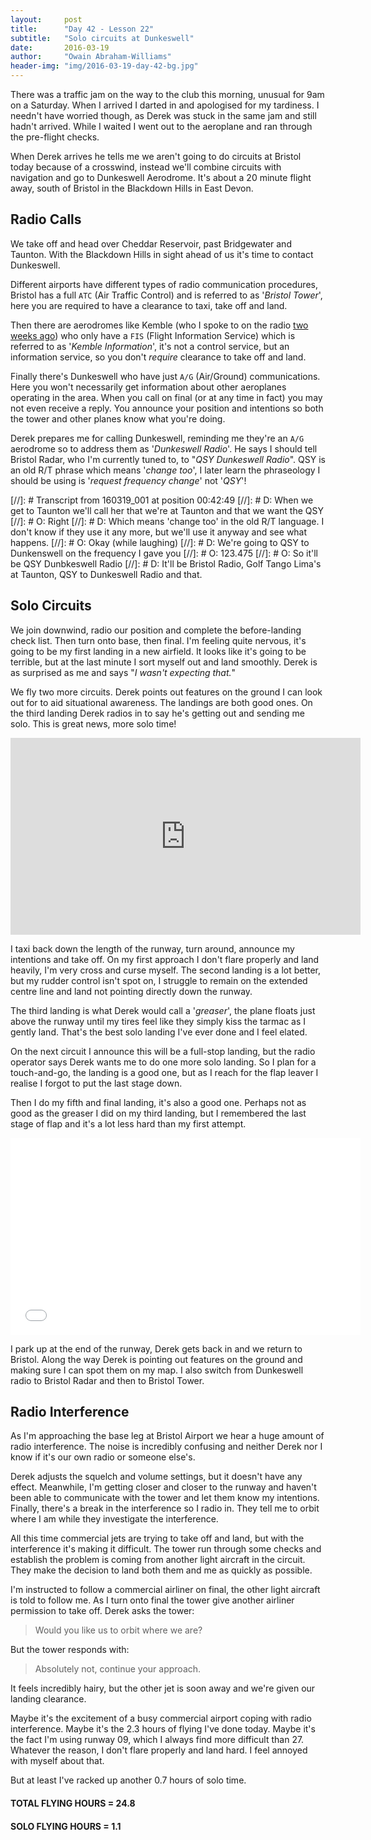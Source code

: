 ```yaml
---
layout:     post
title:      "Day 42 - Lesson 22"
subtitle:   "Solo circuits at Dunkeswell"
date:       2016-03-19
author:     "Owain Abraham-Williams"
header-img: "img/2016-03-19-day-42-bg.jpg"
---
```


There was a traffic jam on the way to the club this morning, unusual for 9am on a
Saturday. When I arrived I darted in and apologised for my tardiness. I needn't have
worried though, as Derek was stuck in the same jam and still hadn't arrived. While I
waited I went out to the aeroplane and ran through the pre-flight checks.

When Derek arrives he tells me we aren't going to do circuits at Bristol today because of
a crosswind, instead we'll combine circuits with navigation and go to Dunkeswell
Aerodrome. It's about a 20 minute flight away, south of Bristol in the Blackdown Hills in
East Devon.

## Radio Calls

We take off and head over Cheddar Reservoir, past Bridgewater and Taunton. With the
Blackdown Hills in sight ahead of us it's time to contact Dunkeswell.

Different airports have different types of radio communication procedures, Bristol has a
full `ATC` (Air Traffic Control) and is referred to as '*Bristol Tower*', here you are
required to have a clearance to taxi, take off and land.

Then there are aerodromes like Kemble (who I spoke to on the radio
[two weeks ago](/2016/03/05/day-39-lesson20-navex-to-kemble/)) who only have a `FIS`
(Flight Information Service) which is referred to as '*Kemble Information*', it's not a
control service, but an information service, so you don't *require* clearance to take off
and land.

Finally there's Dunkeswell who have just `A/G` (Air/Ground) communications. Here you won't
necessarily get information about other aeroplanes operating in the area. When you call on
final (or at any time in fact) you may not even receive a reply. You announce your
position and intentions so both the tower and other planes know what you're doing.

Derek prepares me for calling Dunkeswell, reminding me they're an `A/G` aerodrome so to
address them as '*Dunkeswell Radio*'. He says I should tell Bristol Radar, who I'm
currently tuned to, to "*QSY Dunkeswell Radio*". QSY is an old R/T phrase which means
'*change too*', I later learn the phraseology I should be using is '*request frequency
change*' not '*QSY*'!

[//]: # Transcript from 160319_001 at position 00:42:49
[//]: # D: When we get to Taunton we'll call her that we're at Taunton and that we want the QSY
[//]: # O: Right
[//]: # D: Which means 'change too' in the old R/T language. I don't know if they use it any more, but we'll use it anyway and see what happens.
[//]: # O: Okay (while laughing)
[//]: # D: We're going to QSY to Dunkenswell on the frequency I gave you
[//]: # O: 123.475
[//]: # O: So it'll be QSY Dunbkeswell Radio
[//]: # D: It'll be Bristol Radio, Golf Tango Lima's at Taunton, QSY to Dunkeswell Radio and that.

## Solo Circuits

We join downwind, radio our position and complete the before-landing check list. Then turn
onto base, then final. I'm feeling quite nervous, it's going to be my first landing in a
new airfield. It looks like it's going to be terrible, but at the last minute I sort
myself out and land smoothly. Derek is as surprised as me and says "*I wasn't expecting
that.*"

We fly two more circuits. Derek points out features on the ground I can look out for to
aid situational awareness. The landings are both good ones. On the third landing Derek
radios in to say he's getting out and sending me solo. This is great news, more solo
time!

<iframe width="560" height="315" src="https://www.youtube.com/embed/bjD2Hw7g_NA" frameborder="0" allowfullscreen></iframe>

I taxi back down the length of the runway, turn around, announce my intentions and take
off. On my first approach I don't flare properly and land heavily, I'm very cross and
curse myself. The second landing is a lot better, but my rudder control isn't spot on, I
struggle to remain on the extended centre line and land not pointing directly down the
runway.

The third landing is what Derek would call a '*greaser*', the plane floats just above the
runway until my tires feel like they simply kiss the tarmac as I gently land. That's the
best solo landing I've ever done and I feel elated.

On the next circuit I announce this will be a full-stop landing, but the radio operator
says Derek wants me to do one more solo landing. So I plan for a touch-and-go, the landing
is a good one, but as I reach for the flap leaver I realise I forgot to put the last stage
down.

Then I do my fifth and final landing, it's also a good one. Perhaps not as good as the
greaser I did on my third landing, but I remembered the last stage of flap and it's a lot
less hard than my first attempt.

<iframe width="560" height="315" src="/maps/2016-03-19-day-42-lesson-22-map.html" frameborder="0"></iframe>

I park up at the end of the runway, Derek gets back in and we return to Bristol. Along the
way Derek is pointing out features on the ground and making sure I can spot them on my
map. I also switch from Dunkeswell radio to Bristol Radar and then to Bristol Tower.

## Radio Interference

As I'm approaching the base leg at Bristol Airport we hear a huge amount of radio
interference. The noise is incredibly confusing and neither Derek nor I know if it's our
own radio or someone else's.

Derek adjusts the squelch and volume settings, but it doesn't have any effect. Meanwhile,
I'm getting closer and closer to the runway and haven't been able to communicate with the
tower and let them know my intentions. Finally, there's a break in the interference so I
radio in. They tell me to orbit where I am while they investigate the interference.

All this time commercial jets are trying to take off and land, but with the interference
it's making it difficult. The tower run through some checks and establish the problem is
coming from another light aircraft in the circuit. They make the decision to land both
them and me as quickly as possible.

I'm instructed to follow a commercial airliner on final, the other light aircraft is told
to follow me. As I turn onto final the tower give another airliner permission to take off.
Derek asks the tower:

> Would you like us to orbit where we are?

But the tower responds with:

> Absolutely not, continue your approach.

It feels incredibly hairy, but the other jet is soon away and we're given our landing
clearance.

Maybe it's the excitement of a busy commercial airport coping with radio interference.
Maybe it's the 2.3 hours of flying I've done today. Maybe it's the fact I'm using runway
09, which I always find more difficult than 27. Whatever the reason, I don't flare
properly and land hard. I feel annoyed with myself about that.

But at least I've racked up another 0.7 hours of solo time.

#### TOTAL FLYING HOURS = 24.8

#### SOLO FLYING HOURS = 1.1